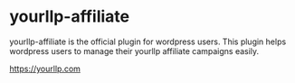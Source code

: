 # yourllp-affiliate
yourllp-affiliate is the official plugin for wordpress users. This plugin helps wordpress users to manage their yourllp affiliate campaigns easily. 

https://yourllp.com

